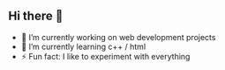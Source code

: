 ## Hi there 👋

- 🔭 I’m currently working on web development projects
- 🌱 I’m currently learning c++ / html
- ⚡ Fun fact: I like to experiment with everything 

